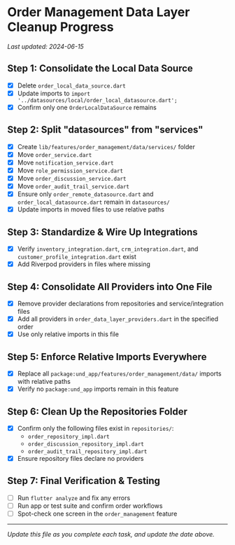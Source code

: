 # Order Management Data Layer Cleanup Progress

*Last updated: 2024-06-15*

## Step 1: Consolidate the Local Data Source
- [x] Delete `order_local_data_source.dart`
- [x] Update imports to `import '../datasources/local/order_local_datasource.dart';`
- [x] Confirm only one `OrderLocalDataSource` remains

## Step 2: Split "datasources" from "services"
- [x] Create `lib/features/order_management/data/services/` folder
- [x] Move `order_service.dart`
- [x] Move `notification_service.dart`
- [x] Move `role_permission_service.dart`
- [x] Move `order_discussion_service.dart`
- [x] Move `order_audit_trail_service.dart`
- [x] Ensure only `order_remote_datasource.dart` and `order_local_datasource.dart` remain in `datasources/`
- [x] Update imports in moved files to use relative paths

## Step 3: Standardize & Wire Up Integrations
- [x] Verify `inventory_integration.dart`, `crm_integration.dart`, and `customer_profile_integration.dart` exist
- [x] Add Riverpod providers in files where missing

## Step 4: Consolidate All Providers into One File
- [x] Remove provider declarations from repositories and service/integration files
- [x] Add all providers in `order_data_layer_providers.dart` in the specified order
- [x] Use only relative imports in this file

## Step 5: Enforce Relative Imports Everywhere
- [x] Replace all `package:und_app/features/order_management/data/` imports with relative paths
- [x] Verify no `package:und_app` imports remain in this feature

## Step 6: Clean Up the Repositories Folder
- [x] Confirm only the following files exist in `repositories/`:
  - `order_repository_impl.dart`
  - `order_discussion_repository_impl.dart`
  - `order_audit_trail_repository_impl.dart`
- [x] Ensure repository files declare no providers

## Step 7: Final Verification & Testing
- [ ] Run `flutter analyze` and fix any errors
- [ ] Run app or test suite and confirm order workflows
- [ ] Spot-check one screen in the `order_management` feature

---
_Update this file as you complete each task, and update the date above._ 
